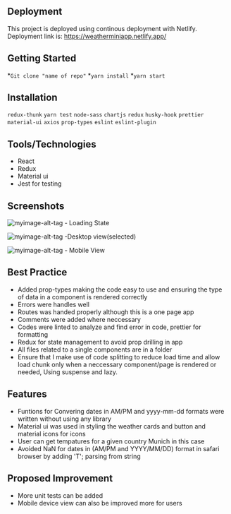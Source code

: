 ## **Deployment**
This project is deployed using continous deployment with Netlify.
Deployment link is: https://weatherminiapp.netlify.app/

## **Getting Started**
*```Git clone "name of repo"```
*```yarn install```
*```yarn start```

## **Installation**
 ```redux-thunk```
```yarn test```
```node-sass```
```chartjs```
```redux```
```husky-hook```
```prettier```
```material-ui```
```axios```
```prop-types```
`eslint`
`eslint-plugin`

## **Tools/Technologies**
* React
* Redux
* Material ui
* Jest for testing


## **Screenshots**

![myimage-alt-tag](https://res.cloudinary.com/upperli/image/upload/v1632602449/Screenshot_2021-09-24_at_1.19.34_PM_songcp.png) - Loading State

![myimage-alt-tag](https://res.cloudinary.com/upperli/image/upload/v1632602539/screencapture-localhost-3000-2021-09-24-13_16_01_hlqlr5.png) -Desktop view(selected)

![myimage-alt-tag](https://res.cloudinary.com/upperli/image/upload/v1632602538/screencapture-localhost-3000-2021-09-24-13_17_45_wqc3jq.png) - Mobile View


## **Best Practice**
* Added prop-types making the code easy to use and ensuring the type of data in a component is rendered correctly
* Errors were handles well
* Routes was handed properly although this is a one page app
* Comments were added where neccessary
* Codes were linted to analyze and find error in code, prettier for formatting
* Redux for state management to avoid prop drilling in app
* All files related to a single components are in a folder
* Ensure that I make use of code splitting to reduce load time and allow load chunk only when a neccessary component/page is rendered or needed, Using suspense and lazy.

## **Features**
* Funtions for Convering dates in AM/PM and yyyy-mm-dd formats were written without using any library
* Material ui was used in styling the weather cards and button and material icons for icons
* User can get tempatures for a given country Munich in this case
* Avoided NaN for dates in (AM/PM and YYYY/MM/DD) format in safari browser by adding 'T'; parsing from string


## **Proposed Improvement**
* More unit tests can be added
* Mobile device view can also be improved more for users
